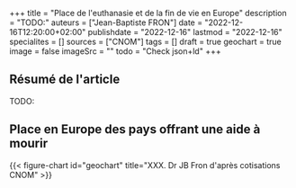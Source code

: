 +++
title = "Place de l'euthanasie et de la fin de vie en Europe"
description = "TODO:"
auteurs = ["Jean-Baptiste FRON"]
date = "2022-12-16T12:20:00+02:00"
publishdate = "2022-12-16"
lastmod = "2022-12-16"
specialites = []
sources = ["CNOM"]
tags = []
draft = true
geochart = true
image = false
imageSrc = ""
todo = "Check json+ld"
+++

## Résumé de l'article

TODO:

## Place en Europe des pays offrant une aide à mourir

{{< figure-chart id="geochart" title="XXX. Dr JB Fron d'après cotisations CNOM" >}}

<script>
function drawRegionsMap() {
  var geoData = google.visualization.arrayToDataTable([
    ['Country', 'Réglementation'],
    ['Austria', 1],
    ['Belgium', 2],
    ['Croatia', 0],
    ['Czech Republic', 0],
    ['Denmark', 0],
    ['Finland', 0],
    ['France', 0],
    ['Germany', 0],
    ['Greece', 0],
    ['Ireland', 0],
    ['Italy', 0],
    ['Luxembourg', 3],
    ['Netherlands', 3],
    ['Norway', 0],
    ['Portugal', 1],
    ['Slovenia', 0],
    ['Spain', 3],
    ['Sweden', 0],
    ['Switzerland', 1],
    ['GB', 0],
  ])
  var geoOptions = {
  colorAxis: {minValue: 0,  colors: ['#ECEDFE', '#4150f5']},
  datalessRegionColor: '#fff',
  legend: {textStyle: {fontName: 'Roboto, sans-serif' }},
  region: '150',
  tooltip: {showColorCode: true}
  }
  var chart = new google.visualization.GeoChart(document.getElementById('geochart'))
  chart.draw(geoData, geoOptions)
}
</script>
